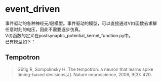 # event_driven
事件驱动的各种神经元/层模型。事件驱动的模型，可以直接通过V(t)函数去求解任意时刻的电压，因此不需要逐步仿真。  
V(t)函数的定义在postsynaptic_potential_kernel_function.py中。  
已有模型如下：
## Tempotron
>Gütig R, Sompolinsky H. The tempotron: a neuron that learns spike timing–based decisions[J]. Nature neuroscience, 2006, 9(3): 420.


